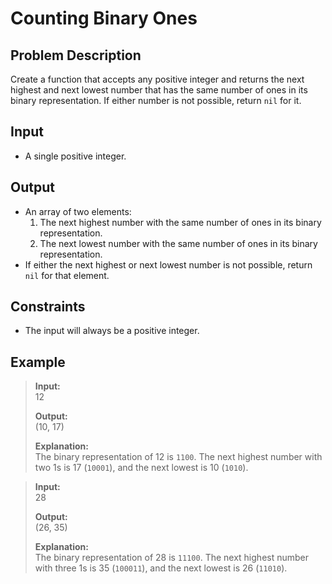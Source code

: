 # Counting Binary Ones

## Problem Description
Create a function that accepts any positive integer and returns the next highest and next lowest number that has the same number of ones in its binary representation. If either number is not possible, return `nil` for it.

## Input
- A single positive integer.

## Output
- An array of two elements:
  1. The next highest number with the same number of ones in its binary representation.
  2. The next lowest number with the same number of ones in its binary representation.
- If either the next highest or next lowest number is not possible, return `nil` for that element.

## Constraints
- The input will always be a positive integer.

## Example
> **Input:**  
> 12  
>
> **Output:**  
> (10, 17)  
>
> **Explanation:**  
> The binary representation of 12 is `1100`. The next highest number with two 1s is 17 (`10001`), and the next lowest is 10 (`1010`).

> **Input:**  
> 28  
>
> **Output:**  
> (26, 35)  
>
> **Explanation:**  
> The binary representation of 28 is `11100`. The next highest number with three 1s is 35 (`100011`), and the next lowest is 26 (`11010`).
